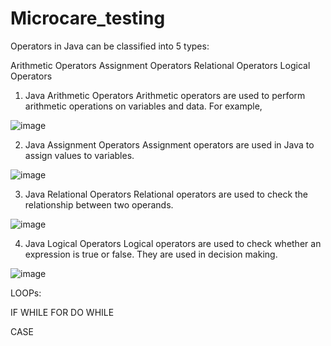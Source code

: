 # Microcare_testing

Operators in Java can be classified into 5 types:

Arithmetic Operators
Assignment Operators
Relational Operators
Logical Operators

1. Java Arithmetic Operators
Arithmetic operators are used to perform arithmetic operations on variables and data. For example,


![image](https://user-images.githubusercontent.com/61380313/185777042-00bfaccb-3150-4c53-b3f8-7bc99c725e1e.png)


2. Java Assignment Operators
Assignment operators are used in Java to assign values to variables.


![image](https://user-images.githubusercontent.com/61380313/185777024-5710820b-f42f-4b12-ba6a-e4479fda1946.png)

3. Java Relational Operators
Relational operators are used to check the relationship between two operands. 

![image](https://user-images.githubusercontent.com/61380313/185777063-376f42f8-7fdd-4135-9ed7-a153188cc6b4.png)


4. Java Logical Operators
Logical operators are used to check whether an expression is true or false. They are used in decision making.

![image](https://user-images.githubusercontent.com/61380313/185777097-0026e912-1f55-4112-96aa-8084d6799219.png)


LOOPs:

IF
WHILE
FOR
DO WHILE



CASE





